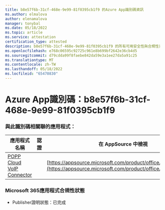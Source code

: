 ```yaml
---
title: b8e57f6b-31cf-468e-9e99-81f0395cb1f9 的Azure App識別碼資訊
ms.author: elmalova
author: elenamalova
manager: tonybal
ms.date: 05/18/2022
ms.topic: article
ms.service: attestation
certification_type: attested
description: b8e57f6b-31cf-468e-9e99-81f0395cb1f9 的所有可用安全性與合規性資訊。
ms.openlocfilehash: e768c06595c92725c961e8b699bf2642e36cb4d5
ms.sourcegitcommit: d79cdda99f8faebe842da59e3a1ee27da5a91c25
ms.translationtype: MT
ms.contentlocale: zh-TW
ms.lasthandoff: 05/18/2022
ms.locfileid: "65470830"
---
```

# <a name="azure-app-id-b8e57f6b-31cf-468e-9e99-81f0395cb1f9"></a>Azure App識別碼：b8e57f6b-31cf-468e-9e99-81f0395cb1f9


### <a name="apps-associated-with-this-id"></a>與此識別碼相關聯的應用程式：
| **應用程式名稱** | **認證** | **在 AppSource 中檢視** |
|--------------|---------------|-----------------------|
| [POPP Cloud VoIP Connector](../forward/WA200003306.md) |  | [https://appsource.microsoft.com/product/office/WA200003306](https://appsource.microsoft.com/product/office/WA200003306) |

### <a name="microsoft-365-app-compliance-status"></a>Microsoft 365應用程式合規性狀態
- Publisher證明狀態：已完成
